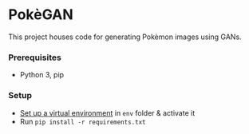 # PokèGAN

This project houses code for generating Pokèmon images using GANs.

### Prerequisites
- Python 3, pip

### Setup
- [Set up a virtual environment](https://packaging.python.org/en/latest/guides/installing-using-pip-and-virtual-environments/) in `env` folder & activate it
- Run `pip install -r requirements.txt`
